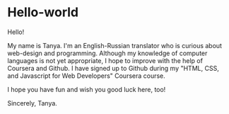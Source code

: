 # Hello-world

Hello!

My name is Tanya.
I'm an English-Russian translator who is curious about web-design and programming.
Although my knowledge of computer languages is not yet appropriate, I hope to improve with the help of Coursera and Github.
I have signed up to Github during my "HTML, CSS, and Javascript for Web Developers" Coursera course.

I hope you have fun and wish you good luck here, too!

Sincerely, Tanya.
